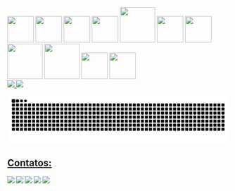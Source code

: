 
<div>
<img src="https://cdn.jsdelivr.net/gh/devicons/devicon@latest/icons/html5/html5-original-wordmark.svg" width="60" height="60"/>
<img src="https://cdn.jsdelivr.net/gh/devicons/devicon@latest/icons/css3/css3-original-wordmark.svg" width="60" height="60"/>
<img src="https://cdn.jsdelivr.net/gh/devicons/devicon@latest/icons/php/php-original.svg" width="60" height="60"/>
<img src="https://cdn.jsdelivr.net/gh/devicons/devicon@latest/icons/python/python-original-wordmark.svg" width="60" height="60"/>
<img src="https://cdn.jsdelivr.net/gh/devicons/devicon@latest/icons/flask/flask-original-wordmark.svg" width="80" height="80"/>
<img src="https://cdn.jsdelivr.net/gh/devicons/devicon@latest/icons/javascript/javascript-original.svg" width="60" height="60"/>
<img src="https://cdn.jsdelivr.net/gh/devicons/devicon@latest/icons/json/json-original.svg" width="60" height="60"/>
<img src="https://cdn.jsdelivr.net/gh/devicons/devicon@latest/icons/laravel/laravel-original-wordmark.svg" width="80" height="80"/>
<img src="https://cdn.jsdelivr.net/gh/devicons/devicon@latest/icons/git/git-original-wordmark.svg" width="80" height="80"/>
<img src="https://cdn.jsdelivr.net/gh/devicons/devicon@latest/icons/wordpress/wordpress-original.svg" width="60" height="60"/>
<img src="https://cdn.jsdelivr.net/gh/devicons/devicon@latest/icons/figma/figma-original.svg" width="60" height="60"/>                          
</div>
<div>
<a href="https://github.com/Jonatasndossantos">
<img loading="lazy" height="180em" src="https://github-readme-stats.vercel.app/api/top-langs/?username=Jonatasndossantos&layout=compact&langs_count=7&theme=dracula"/>
<img loading="lazy" height="180em" src="https://github-readme-stats.vercel.app/api?username=Jonatasndossantos&show_icons=true&theme=dracula&include_all_commits=true&count_private=true"/>
</div>

![Snake animation](https://github.com/jonatasndossantos/jonatasndossantos/blob/output/github-contribution-grid-snake.svg)

## Contatos:

<div>
<a href="https://www.youtube.com/seu-canal-youtube-aqui" target="_blank"><img loading="lazy" src="https://img.shields.io/badge/YouTube-FF0000?style=for-the-badge&logo=youtube&logoColor=white" target="_blank"></a>
<a href="https://instagram.com/seu-usuário-instagram-aqui" target="_blank"><img loading="lazy" src="https://img.shields.io/badge/-Instagram-%23E4405F?style=for-the-badge&logo=instagram&logoColor=white" target="_blank"></a>
<a href="https://www.twitch.tv/seu-usuário-aqui" target="_blank"><img loading="lazy" src="https://img.shields.io/badge/Twitch-9146FF?style=for-the-badge&logo=twitch&logoColor=white" target="_blank"></a>
<a href = "mailto:contato@seu-usuário-aqui"><img loading="lazy" src="https://img.shields.io/badge/Gmail-D14836?style=for-the-badge&logo=gmail&logoColor=white" target="_blank"></a>
<a href="https://www.linkedin.com/in/seu-usuário-linkedln-aqui" target="_blank"><img loading="lazy" src="https://img.shields.io/badge/-LinkedIn-%230077B5?style=for-the-badge&logo=linkedin&logoColor=white" target="_blank"></a>   
</div>

<!--
**Jonatasndossantos/Jonatasndossantos** is a ✨ _special_ ✨ repository because its `README.md` (this file) appears on your GitHub profile.

Here are some ideas to get you started:

- 🔭 I’m currently working on ...
- 🌱 I’m currently learning ...
- 👯 I’m looking to collaborate on ...
- 🤔 I’m looking for help with ...
- 💬 Ask me about ...
- 📫 How to reach me: ...
- 😄 Pronouns: ...
- ⚡ Fun fact: ...
-->
